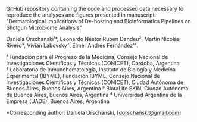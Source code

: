 GitHub repository containing the code and processed data necessary to reproduce the analyses and figures presented in manuscript: "Dermatological Implications of De-hosting and Bioinformatics Pipelines on Shotgun Microbiome Analysis"

Daniela Orschanski¹*, Leonardo Néstor Rubén Dandeu², Martín Nicolás Rivero³, Vivian Labovsky², Elmer Andrés Fernández¹⁴.

¹ Fundación para el Progreso de la Medicina, Consejo Nacional de Investigaciones Científicas y Técnicas (CONICET), Córdoba, Argentina  
² Laboratorio de Inmunohematología, Instituto de Biología y Medicina Experimental (IBYME), Fundación IBYME, Consejo Nacional de Investigaciones Científicas y Técnicas (CONICET), Ciudad Autónoma de Buenos Aires, Buenos Aires, Argentina
³ BiotaLife SKIN, Ciudad Autónoma de Buenos Aires, Buenos Aires, Argentina
⁴ Universidad Argentina de la Empresa (UADE), Buenos Aires, Argentina

*Corresponding author: Daniela Orschanski, [dorschanski@gmail.com]
